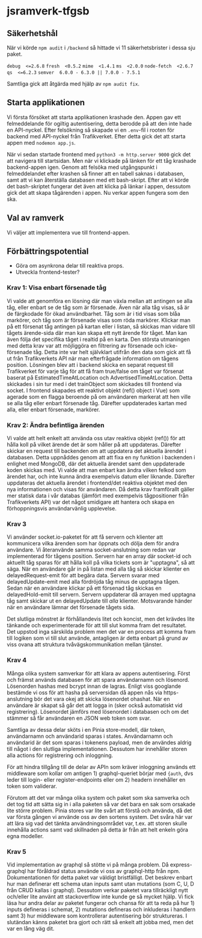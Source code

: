 # jsramverk-tfgsb

## Säkerhetshål

När vi körde `npm audit` i `/backend` så hittade vi 11 säkerhetsbrister i dessa sju paket.

`debug  <=2.6.8`
`fresh  <0.5.2`
`mime  <1.4.1`
`ms  <2.0.0`
`node-fetch  <2.6.7`
`qs  <=6.2.3`
`semver  6.0.0 - 6.3.0 || 7.0.0 - 7.5.1`

Samtliga gick att åtgärda med hjälp av `npm audit fix`.

## Starta applikationen

Vi första försöket att starta applikationen krashade den. Appen gav ett felmeddelande för ogiltig autentisering, detta berodde på att den inte hade en API-nyckel. Efter felsökning så skapade vi en `.env`-fil i rooten för backend med API-nyckel från Trafikverket. Efter detta gick det att starta appen med `nodemon app.js`.

När vi sedan startade frontend med `python3 -m http.server 9000` gick det att navigera till startsidan. Men när vi klickade på länken för ett tåg krashade backend-appen igen. Genom att felsöka med utgångspunkt i felmeddelandet efter krashen så finner att en tabell saknas i databasen, samt att vi kan återställa databasen med ett bash-skript. Efter att vi körde det bash-skriptet fungerar det även att klicka på länkar i appen, dessutom gick det att skapa tågärenden i appen. Nu verkar appen fungera som den ska.

## Val av ramverk

Vi väljer att implementera vue till frontend-appen.

## Förbättringspotential

- Göra om asynkrona delar till reaktiva props.
- Utveckla frontend-tester?

### Krav 1: Visa enbart försenade tåg

Vi valde att genomföra en lösning där man växla mellan att antingen se alla tåg, eller enbart se de tåg som är försenade. Även när alla tåg visas, så är de färgkodade för ökad användbarhet. Tåg som är i tid visas som blåa markörer, och tåg som är försenade visas som röda markörer. Klickar man på ett försenat tåg antingen på kartan eller i listan, så skickas man vidare till tågets ärende-sida där man kan skapa ett nytt ärende för tåget. Man kan även följa det specifika tåget i realtid på en karta.
Den största utmaningen med detta krav var att möjliggöra en filtrering av försenade och icke-försenade tåg. Detta inte var helt självklart utifrån den data som gick att få ut från Trafikverkets API när man efterfrågade information om tågens position. Lösningen blev att i backend skicka en separat request till Trafikverket för varje tåg för att få fram true/false om tåget var försenat baserat på EstimatedTimeAtLocation och AdvertisedTimeAtLocation. Detta skickades i sin tur med i det trainObject som skickades till frontend via socket.
I frontend skapades ett reaktivt objekt (ref() object i Vue) som agerade som en flagga beroende på om användaren markerat att hen ville se alla tåg eller enbart försenade tåg. Därefter uppdaterades kartan med alla, eller enbart försenade, markörer.

### Krav 2: Ändra befintliga ärenden

Vi valde att helt enkelt att använda oss utav reaktiva objekt (ref()) för att hålla koll på vilket ärende det är som håller på att uppdateras. Därefter skickar en request till backenden om att uppdatera det aktuella ärendet i databasen. Detta uppnåddes genom att att fixa en ny funktion i backenden i enlighet med MongoDB, där det aktuella ärendet samt den uppdaterade koden skickas med. Vi valde att man enbart kan ändra vilken felkod som ärendet har, och inte kunna ändra exempelvis datum eller liknande. Därefter uppdateras det aktuella ärendet i frontend/det reaktiva objektet med den nya informationen och visas för användaren. Då detta krav framförallt gäller mer statisk data i vår databas (jämfört med exempelvis tågpositioner från Trafikverkets API) var det något smidigare att hantera och skapa en förhoppningsvis användarvänlig upplevelse.

### Krav 3

Vi använder socket.io-paketet för att få servern och klienter att kommunicera vilka ärenden som har öppnats och dölja dem för andra användare. Vi återanvände samma socket-anslutning som redan var implementerad för tågens position. Servern har en array där socket-id och aktuellt tåg sparas för att hålla koll på vilka tickets som är "upptagna", så att säga. När en användare går in på listan med alla tåg så skickar klienter en delayedRequest-emit för att begära data. Servern svarar med delayedUpdate-emit med alla fördröjda tåg minus de upptagna tågen. Sedan när en användare klickar på ett försenad tåg skickas en delayedHold-emit till servern. Servern uppdaterar då arrayen med upptagna tåg samt skickar ut en delayedUpdate till _alla_ klienter. Motsvarande händer när en användare lämnar det försenade tågets sida.

Det slutliga mönstret är förhållandevis litet och koncist, men det krävdes lite tänkande och experimenterade för att till slut komma fram det resultatet. Det uppstod inga särskilda problem men det var en process att komma fram till logiken som vi till slut använde, antagligen är detta enbart på grund av viss ovana att struktura tvåvägskommunikation mellan tjänster.

### Krav 4

Många olika system samverkar för att klara av appens autentisering. Först och främst används databasen för att spara användarnamn och lösenord. Lösenorden hashas med bcrypt innan de lagras. Enligt viss googlande bestämde vi oss för att hasha på serversidan då appen nås via https-anslutning bör det vara okej att skicka lösenordet ohashat. När en användare är skapat så går det att logga in (sker också automatiskt vid registrering). Lösenordet jämförs med lösenordet i databasen och om det stämmer så får användaren en JSON web token som svar.

Samtliga av dessa delar sköts i en Pinia store-modell, där token, användarnamn och användarid sparas i states. Användarnamn och användarid är det som sparas i tokenens payload, men de användes aldrig till något i den slutliga implementationen. Dessutom har innehåller storen alla actions för registrering och inloggning.

För att hindra tillgång till de delar av APIn som kräver inloggning används ett middleware som kollar om antigen 1) graphql-queriet börjar med `{auth`, dvs leder till login- eller register-endpoints eller om 2) headern innehåller en token som validerar.

Förutom att det var många olika system och paket som ska samverka och det tog tid att sätta sig in i alla paketen så var det bara en sak som orsakade lite större problem. Pinia stores var lite svårt att förstå och använda, då det var första gången vi använde oss av den sortens system. Det svåra här var att lära sig vad det tänkta användningsområdet var, t.ex. att storen skulle innehålla actions samt vad skillnaden på detta är från att helt enkeln göra egna modeller.

### Krav 5

Vid implementation av graphql så stötte vi på många problem. Då express-graphql har föråldrad status använde vi oss av graphql-http från npm. Dokumentationen för detta paket var väldigt bristfälligt. Det beskrev enbart hur man definerar ett schema utan inputs samt utan mutations (som C, U, D från CRUD kallas i graphql). Dessutom verkar paketet vara tillräckligt nytt och/eller lite använt att stackoverflow inte kunde ge så mycket hjälp. Vi fick läsa hur andra delar av paketet fungerar och chansa för att ta reda på hur 1) inputs defineras i schemat, 2) mutations defineras och inkluderas i handlern samt 3) hur middleware som kontrollerar autentisering bör struktureras. I slutändan känns paketet bra gjort och rätt så enkelt att jobba med, men det var en lång väg dit.
